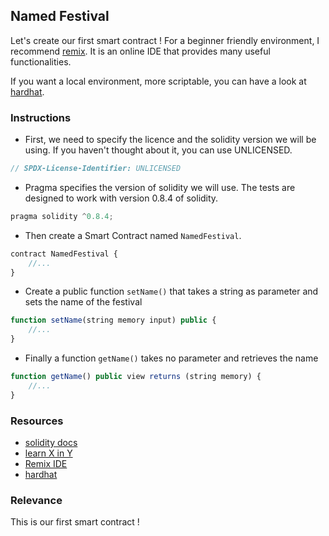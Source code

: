 ## Named Festival

Let's create our first smart contract ! For a beginner friendly environment, I recommend [remix](https://remix.ethereum.org). It is an online IDE that provides many useful functionalities. 

If you want a local environment, more scriptable, you can have a look at [hardhat](https://hardhat.org). 

### Instructions

- First, we need to specify the licence and the solidity version we will be using. If you haven't thought about it, you can use UNLICENSED. 

```js
// SPDX-License-Identifier: UNLICENSED
```
- Pragma specifies the version of solidity we will use. The tests are designed to work with version 0.8.4 of solidity. 
 
```js
pragma solidity ^0.8.4;
```

- Then create a Smart Contract named `NamedFestival`. 

```js
contract NamedFestival {
    //...
}
```

- Create a public function `setName()` that takes a string as parameter and sets the name of the festival


```js
function setName(string memory input) public {
    //...
}
```

- Finally a function `getName()` takes no parameter and retrieves the name
```js
function getName() public view returns (string memory) {
    //...
}
```

### Resources

- [solidity docs](https://docs.soliditylang.org/)
- [learn X in Y](https://learnxinyminutes.com/docs/solidity/)
- [Remix IDE](https://remix.ethereum.org)
- [hardhat](https://hardhat.org)

### Relevance

This is our first smart contract ! 
